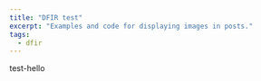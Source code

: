 ```yaml
---
title: "DFIR test"
excerpt: "Examples and code for displaying images in posts."
tags: 
  - dfir
---
```


test-hello

